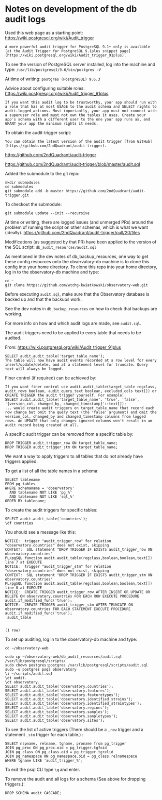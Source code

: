 # Notes on development of the db audit logs

Used this web page as a starting point: https://wiki.postgresql.org/wiki/Audit_trigger
```
A more powerful audit trigger for PostgreSQL 9.1+ only is available [at the Audit Trigger for PostgreSQL 9.1plus snippet page](https://wiki.postgresql.org/wiki/Audit_trigger_91plus).
```

To see the version of PostgreSQL server installed, log into the machine and type:
`/usr/lib/postgresql/9.6/bin/postgres -V`

At time of writing: `postgres (PostgreSQL) 9.6.3`

Advice about configuring suitable roles: https://wiki.postgresql.org/wiki/Audit_trigger_91plus
```
If you want this audit log to be trustworthy, your app should run with a role that has at most USAGE to the audit schema and SELECT rights to audit.logged_actions. Most importantly, your app must not connect with a superuser role and must not own the tables it uses. Create your app's schema with a different user to the one your app runs as, and GRANT your app the minimum rights it needs.
```

To obtain the audit-trigger script:
```
You can obtain the latest version of the audit trigger [from GitHub](https://github.com/2ndQuadrant/audit-trigger).
```


https://github.com/2ndQuadrant/audit-trigger

https://github.com/2ndQuadrant/audit-trigger/blob/master/audit.sql

Added the submodule to the git repo:
```
mkdir submodules
cd submodules
git submodule add -b master https://github.com/2ndQuadrant/audit-trigger.git
```

To checkout the submodule:
```
git submodule update --init --recursive
```

At time or writing, there are logged issues (and unmerged PRs) around the problem of running the script on other schemas, which is what we want (ideally).
https://github.com/2ndQuadrant/audit-trigger/pull/20/files

Modifications (as suggested by that PR) have been applied to the version of the SQL script: `db_audit_resources/audit.sql`


As mentioned in the dev notes of db_backup_resources, one way to get these config resources onto the observatory-db machine is to clone this config into your home directory. To clone this repo into your home directory, log in to the observatory-db machine and type:
```
cd ~
git clone https://github.com/wtchg-kwiatkowski/observatory-web.git

```


Before executing `audit.sql`, make sure that the Observatory database is backed up and that the backups work.

See the dev notes in `db_backup_resources` on how to check that backups are working.

For more info on how and which audit logs are made, see `audit.sql`.

The audit triggers need to be applied to every table that needs to be audited.

From: https://wiki.postgresql.org/wiki/Audit_trigger_91plus
```
SELECT audit.audit_table('target_table_name');
The table will now have audit events recorded at a row level for every insert/update/delete, and at a statement level for truncate. Query text will always be logged.
```

Finer control (if required) can be achieved by:
```
If you want finer control use audit.audit_table(target_table regclass, audit_rows boolean, audit_query_text boolean, excluded_cols text[]) or CREATE TRIGGER the audit trigger yourself. For example:
SELECT audit.audit_table('target_table_name', 'true', 'false', '{version_col, changed_by, changed_timestamp}'::text[]);
... would create audit triggers on target_table_name that record each row change but omit the query text (the 'false' argument) and omit the version_col, changed_by and changed_timestamp columns from logged rows. An UPDATE that only changes ignored columns won't result in an audit record being created at all.
```

A specific audit trigger can be removed from a specific table by:
```
DROP TRIGGER audit_trigger_row ON target_table_name;
DROP TRIGGER audit_trigger_stm ON target_table_name;
```

We want a way to apply triggers to all tables that do not already have triggers applied.


To get a list of all the table names in a schema:
```
SELECT tablename
FROM pg_tables
WHERE schemaname = 'observatory'
  AND tablename NOT LIKE 'pg_%' 
  AND tablename NOT LIKE 'sql_%' 
ORDER BY tablename;
```

To create the audit triggers for specific tables:
```
SELECT audit.audit_table('countries');
\df countries
```

You should see a message like this:
```
NOTICE:  trigger "audit_trigger_row" for relation "observatory.countries" does not exist, skipping
CONTEXT:  SQL statement "DROP TRIGGER IF EXISTS audit_trigger_row ON observatory.countries"
PL/pgSQL function audit.audit_table(regclass,boolean,boolean,text[]) line 7 at EXECUTE
NOTICE:  trigger "audit_trigger_stm" for relation "observatory.countries" does not exist, skipping
CONTEXT:  SQL statement "DROP TRIGGER IF EXISTS audit_trigger_stm ON observatory.countries"
PL/pgSQL function audit.audit_table(regclass,boolean,boolean,text[]) line 8 at EXECUTE
NOTICE:  CREATE TRIGGER audit_trigger_row AFTER INSERT OR UPDATE OR DELETE ON observatory.countries FOR EACH ROW EXECUTE PROCEDURE audit.if_modified_func('true');
NOTICE:  CREATE TRIGGER audit_trigger_stm AFTER TRUNCATE ON observatory.countries FOR EACH STATEMENT EXECUTE PROCEDURE audit.if_modified_func('true');
 audit_table 
-------------
 
(1 row)

```



To set up auditing, log in to the observatory-db machine and type:
```
cd ~/observatory-web

sudo cp ~/observatory-web/db_audit_resources/audit.sql /var/lib/postgresql/scripts/
sudo chown postgres:postgres /var/lib/postgresql/scripts/audit.sql
sudo -u postgres psql observatory
\i ~/scripts/audit.sql
\dt audit.
\dt observatory.
SELECT audit.audit_table('observatory.countries');
SELECT audit.audit_table('observatory.features');
SELECT audit.audit_table('observatory.featuretypes');
SELECT audit.audit_table('observatory.identified_strains');
SELECT audit.audit_table('observatory.identified_straintypes');
SELECT audit.audit_table('observatory.regions');
SELECT audit.audit_table('observatory.samples');
SELECT audit.audit_table('observatory.sampletypes');
SELECT audit.audit_table('observatory.sites');
```

To see the list of active triggers (There should be a `_row` trigger and a statement `_stm` trigger for each table.) :
```
SELECT nspname, relname, tgname, proname from pg_trigger
JOIN pg_proc ON pg_proc.oid = pg_trigger.tgfoid
JOIN pg_class ON pg_class.oid = pg_trigger.tgrelid
JOIN pg_namespace ON pg_namespace.oid = pg_class.relnamespace
WHERE tgname LIKE 'audit_trigger_%';
```

To exit the psql CLI type `\q` and enter.

To remove the audit and all logs for a schema (See above for dropping triggers.):
```
DROP SCHEMA audit CASCADE;
```
